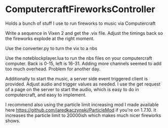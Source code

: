 # ComputercraftFireworksController
Holds a bunch of stuff I use to run fireworks to music via Computercraft

Write a sequence in Vixen 2 and get the .vix file. Adjust the timings back so the fireworks explode at the right moment. 

Use the converter.py to turn the vix to a nbs

Use the noteblockplayer.lua to run the nbs files on your computercraft computer. Back is 0-15, left is 16-31. Adding more channels seemed to add too much overhead. Problem for another day.

Additionally to start the music, a server side event triggered client is provided. Adjust audio and trigger values as needed. I use the get request of a page on the server to start the audio, which is easy to do in computercraft, and easy to implement.

I recommend also using the particle limit increasing mod I made available here https://github.com/jaredkaczynski/ParticleMod if you're on 1.7.10. It increases the particle limit to 20000ish which makes much nicer fireworks shows.
